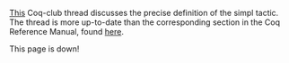 [This](http://pauillac.inria.fr/pipermail/coq-club/2007/003049.html) Coq-club thread discusses the precise definition of the simpl tactic. The thread is more up-to-date than the corresponding section in the Coq Reference Manual, found [here](http://pauillac.inria.fr/coq/doc/Reference-Manual010.html#@tactic45).

This page is down!
